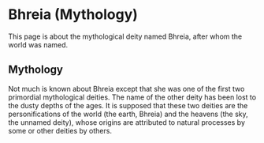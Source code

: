 # Bhreia (Mythology)

This page is about the mythological deity named Bhreia, after whom the world was named.

## Mythology

Not much is known about Bhreia except that she was one of the first two primordial mythological deities. The name of the other deity has been lost to the dusty depths of the ages. It is supposed that these two deities are the personifications of the world (the earth, Bhreia) and the heavens (the sky, the unnamed deity), whose origins are attributed to natural processes by some or other deities by others.

